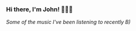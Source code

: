 ### Hi there, I'm John! 🏄🏻‍♂️

_Some of the music I've been listening to recently B)_
<!-- lastfm -->
